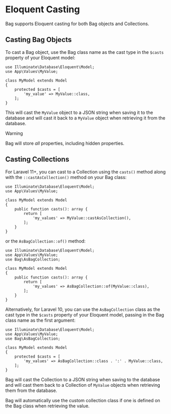 # Eloquent Casting

Bag supports Eloquent casting for both Bag objects and Collections.

## Casting Bag Objects

To cast a Bag object, use the Bag class name as the cast type in the `$casts` property of your Eloquent model:

```php{7}
use Illuminate\Database\Eloquent\Model;
use App\Values\MyValue;

class MyModel extends Model
{
    protected $casts = [
        'my_value' => MyValue::class,
    ];
}
```

This will cast the `MyValue` object to a JSON string when saving it to the database and will cast it back to a `MyValue` object when retrieving it from the database.

> [!WARNING]
> Bag will store _all_ properties, including hidden properties.

## Casting Collections

For Laravel 11+, you can cast to a Collection using the `casts()` method along with the `::castAsCollection()` method on your Bag class:

```php{6,8}
use Illuminate\Database\Eloquent\Model;
use App\Values\MyValue;

class MyModel extends Model
{
    public function casts(): array {
        return [
            'my_values' => MyValue::castAsCollection(),
        ];
    }
}
```

or the `AsBagCollection::of()` method:

```php{7,9}
use Illuminate\Database\Eloquent\Model;
use App\Values\MyValue;
use Bag\AsBagCollection;

class MyModel extends Model
{
    public function casts(): array {
        return [
            'my_values' => AsBagCollection::of(MyValue::class),
        ];
    }
}
```

Alternatively, for Laravel 10, you can use the `AsBagCollection` class as the cast type in the `$casts` property of your Eloquent model, passing in the Bag class name as the first argument:

```php{8}
use Illuminate\Database\Eloquent\Model;
use App\Values\MyValue;
use Bag\AsBagCollection;

class MyModel extends Model
{
    protected $casts = [
        'my_values' => AsBagCollection::class . ':' . MyValue::class,
    ];
}
```

Bag will cast the Collection to a JSON string when saving to the database and will cast them back to a Collection of `MyValue` objects when retrieving them from the database.

Bag will automatically use the custom collection class if one is defined on the Bag class when retrieving the value.
